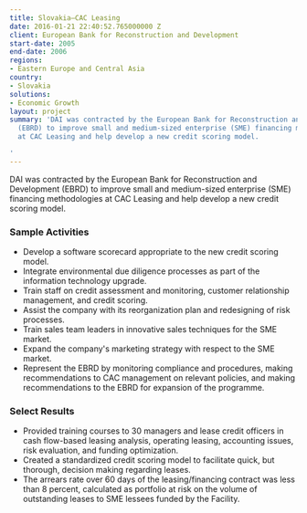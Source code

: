 ```yaml
---
title: Slovakia—CAC Leasing
date: 2016-01-21 22:40:52.765000000 Z
client: European Bank for Reconstruction and Development
start-date: 2005
end-date: 2006
regions:
- Eastern Europe and Central Asia
country:
- Slovakia
solutions:
- Economic Growth
layout: project
summary: 'DAI was contracted by the European Bank for Reconstruction and Development
  (EBRD) to improve small and medium-sized enterprise (SME) financing methodologies
  at CAC Leasing and help develop a new credit scoring model.

'
---
```


DAI was contracted by the European Bank for Reconstruction and Development (EBRD) to improve small and medium-sized enterprise (SME) financing methodologies at CAC Leasing and help develop a new credit scoring model.

###  Sample Activities

* Develop a software scorecard appropriate to the new credit scoring model.
* Integrate environmental due diligence processes as part of the information technology upgrade.
* Train staff on credit assessment and monitoring, customer relationship management, and credit scoring.
* Assist the company with its reorganization plan and redesigning of risk processes.
* Train sales team leaders in innovative sales techniques for the SME market.
* Expand the company's marketing strategy with respect to the SME market.
* Represent the EBRD by monitoring compliance and procedures, making recommendations to CAC management on relevant policies, and making recommendations to the EBRD for expansion of the programme.

###  Select Results

* Provided training courses to 30 managers and lease credit officers in cash flow-based leasing analysis, operating leasing, accounting issues, risk evaluation, and funding optimization.
* Created a standardized credit scoring model to facilitate quick, but thorough, decision making regarding leases.
* The arrears rate over 60 days of the leasing/financing contract was less than 8 percent, calculated as portfolio at risk on the volume of outstanding leases to SME lessees funded by the Facility.
